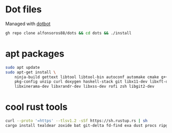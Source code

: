 # Dot files

Managed with [dotbot](https://github.com/anishathalye/dotbot)

```sh
gh repo clone alfonsoros88/dots && cd dots && ./install
```

# apt packages

```sh
sudo apt update
sudo apt-get install \
    ninja-build gettext libtool libtool-bin autoconf automake cmake g++ \
    pkg-config unzip curl doxygen haskell-stack git libx11-dev libxft-dev \
    libxinerama-dev libxrandr-dev libxss-dev rofi zsh libgit2-dev
```

# cool rust tools

```sh
curl --proto '=https' --tlsv1.2 -sSf https://sh.rustup.rs | sh
cargo install tealdear zoxide bat git-delta fd-find exa dust procs ripgrep ytop sd
```

